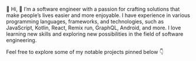👋 Hi, 👀 I’m a software engineer with a passion for crafting solutions that make people’s lives easier and more enjoyable. I have experience in various programming languages, frameworks, and technologies, such as JavaScript, Kotlin, React, Remix run, GraphQL, Android, and more. I love learning new skills and exploring new possibilities in the field of software engineering.

Feel free to explore some of my notable projects pinned below  👇

